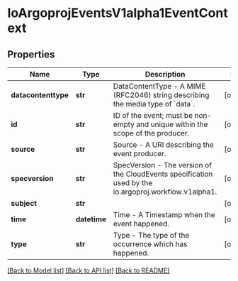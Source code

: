 # IoArgoprojEventsV1alpha1EventContext

## Properties
Name | Type | Description | Notes
------------ | ------------- | ------------- | -------------
**datacontenttype** | **str** | DataContentType - A MIME (RFC2046) string describing the media type of &#x60;data&#x60;. | [optional] 
**id** | **str** | ID of the event; must be non-empty and unique within the scope of the producer. | [optional] 
**source** | **str** | Source - A URI describing the event producer. | [optional] 
**specversion** | **str** | SpecVersion - The version of the CloudEvents specification used by the io.argoproj.workflow.v1alpha1. | [optional] 
**subject** | **str** |  | [optional] 
**time** | **datetime** | Time - A Timestamp when the event happened. | [optional] 
**type** | **str** | Type - The type of the occurrence which has happened. | [optional] 

[[Back to Model list]](../README.md#documentation-for-models) [[Back to API list]](../README.md#documentation-for-api-endpoints) [[Back to README]](../README.md)


